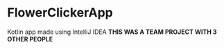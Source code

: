 # FlowerClickerApp

Kotlin app made using IntelliJ IDEA
**THIS WAS A TEAM PROJECT WITH 3 OTHER PEOPLE**
